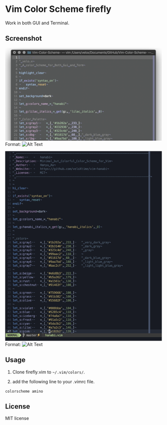 # Vim Color Scheme firefly

Work in both GUI and Terminal.

## Screenshot

![in terminal:](screenshot/hanabi-term.png)
Format: ![Alt Text](url)

![in MacVim:](screenshot/hanabi-macvim.png)
Format: ![Alt Text](url)

## Usage

1. Clone firefly.vim to `~/.vim/colors/`.

2. add the following line to your .vimrc file. 

```vim
colorscheme amino 
```

## License

MIT license

